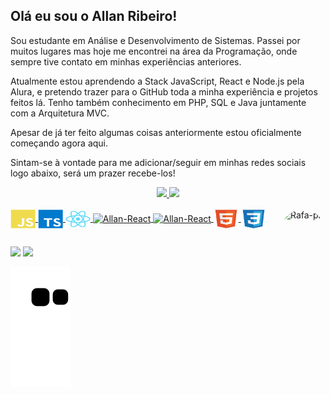 ## Olá eu sou o Allan Ribeiro!

<p>Sou estudante em Análise e Desenvolvimento de Sistemas. Passei por muitos lugares mas hoje me encontrei na área da Programação, onde sempre tive contato em minhas experiências anteriores.</p>

<p>Atualmente estou aprendendo a Stack JavaScript, React e Node.js pela Alura, e pretendo trazer para o GitHub toda a minha experiência e projetos feitos lá. Tenho também conhecimento em PHP, SQL e Java juntamente com a Arquitetura MVC.</p>

<p>Apesar de já ter feito algumas coisas anteriormente estou oficialmente começando agora aqui.</p>

<p>Sintam-se à vontade para me adicionar/seguir em minhas redes sociais logo abaixo, será um prazer recebe-los!</p>

<div align="center">
  <a href="https://github.com/AllanGhaok">
  <img height="180em" src="https://github-readme-stats.vercel.app/api?username=AllanGhaok&show_icons=true&theme=vue-dark&include_all_commits=true&count_private=true"/>
  <img height="180em" src="https://github-readme-stats.vercel.app/api/top-langs/?username=AllanGhaok&layout=compact&langs_count=7&theme=vue-dark"/>
</div>
<div style="display: inline_block"><br>
  <img align="center" alt="Allan-Js" height="30" width="40" src="https://raw.githubusercontent.com/devicons/devicon/master/icons/javascript/javascript-plain.svg">
  <img align="center" alt="Allan-Ts" height="30" width="40" src="https://raw.githubusercontent.com/devicons/devicon/master/icons/typescript/typescript-plain.svg">
  <img align="center" alt="Allan-React" height="30" width="40" src="https://raw.githubusercontent.com/devicons/devicon/master/icons/react/react-original.svg">
  <img align="center" alt="Allan-React" height="30" width="40" src="https://cdn.jsdelivr.net/gh/devicons/devicon/icons/nodejs/nodejs-original.svg">
  <img align="center" alt="Allan-React" height="30" width="40" src="https://cdn.jsdelivr.net/gh/devicons/devicon/icons/php/php-plain.svg">
  <img align="center" alt="Allan-HTML" height="30" width="40" src="https://raw.githubusercontent.com/devicons/devicon/master/icons/html5/html5-original.svg">
  <img align="center" alt="Allan-CSS" height="30" width="40" src="https://raw.githubusercontent.com/devicons/devicon/master/icons/css3/css3-original.svg">
  <img align="right" alt="Rafa-pic" height="150" style="border-radius:50px;" src="https://share-cdn.picrew.me/shareImg/org/202112/94097_mQvoWn1y.png">
</div>

  ##
  
<div> 
  <a href="https://www.youtube.com/channel/UCzQ7Tlul19JBSuAMOl_h6XA" target="_blank"><img src="https://img.shields.io/badge/YouTube-FF0000?style=for-the-badge&logo=youtube&logoColor=white" target="_blank"></a>
  <a href="https://www.linkedin.com/in/allanribeirosantos/" target="_blank"><img src="https://img.shields.io/badge/-LinkedIn-%230077B5?style=for-the-badge&logo=linkedin&logoColor=white" target="_blank"></a>
  
  ![Snake animation](https://github.com/AllanGhaok/AllanGhaok/blob/output/github-contribution-grid-snake.svg)

</div>

